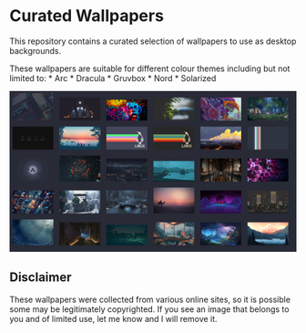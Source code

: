 # Curated Wallpapers

This repository contains a curated selection of wallpapers to use as desktop backgrounds.

These wallpapers are suitable for different colour themes including but not limited to:
    * Arc
    * Dracula
    * Gruvbox
    * Nord
    * Solarized

![wallpapers_image](https://github.com/RastalDev/curated_wallpapers/blob/master/image.png)

## Disclaimer

These wallpapers were collected from various online sites, so it is possible some may be legitimately copyrighted. If you see an image that belongs to you and of limited use, let me know and I will remove it.
